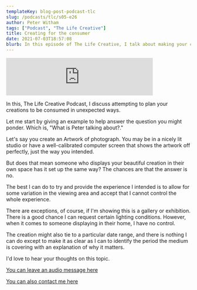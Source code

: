 ```yaml
---
templateKey: blog-post-podcast-tlc
slug: /podcasts/tlc/s05-e26
author: Peter Witham
tags: ["Podcast", "The Life Creative"]
title: Creating for the consumer
date: 2021-07-03T18:57:08
blurb: In this episode of The Life Creative, I talk about making your creations to allow for ways you never intended them to be used.
---
```


<iframe src="https://anchor.fm/peter-witham/embed/episodes/Creating-for-the-consumer-e13sout" height="102px" width="400px" frameborder="0" scrolling="no"></iframe>

In this, The Life Creative Podcast, I discuss attempting to plan your creations to be consumed in unexpected ways.

Let me start by giving an example to help answer the question you might ponder. Which is, "What is Peter talking about?."

Let's say you create an Artwork of photograph. You may be in a nicely lit studio or have a well-calibrated computer screen that shows the artwork off perfectly, just the way you intended.

But does that mean someone who displays your beautiful creation in their own space has it set up the same way? The chances are that the answer is no.

The best I can do to try and provide the experience I intended is to allow for some variation in the viewing area and accept that I cannot control the whole experience.

There are exceptions, of course, if I'm showing this is a gallery or exhibition. There is a good chance I can request certain lighting conditions. However, when it comes to someone displaying in their home, I have no control.

The creation might also tie to a particular date range, and there is nothing I can do except to make it as clear as I can to identify the period the medium is covering with an explanation of why it matters.

I'd love to hear your thoughts on this topic.

[You can leave an audio message here](https://anchor.fm/peter-witham/message)

[You can also contact me here](https://peterwitham.com/contact)
